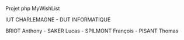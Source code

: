 Projet php MyWishList
              
IUT CHARLEMAGNE - DUT INFORMATIQUE

BRIOT Anthony - SAKER Lucas - SPILMONT François - PISANT Thomas


